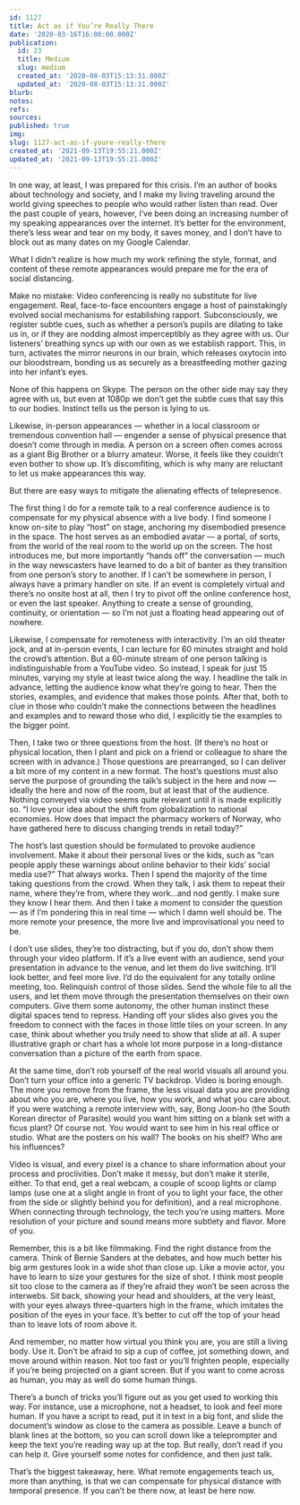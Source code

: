 ```yaml
---
id: 1127
title: Act as if You’re Really There
date: '2020-03-16T16:00:00.000Z'
publication:
  id: 23
  title: Medium
  slug: medium
  created_at: '2020-08-03T15:13:31.000Z'
  updated_at: '2020-08-03T15:13:31.000Z'
blurb: 
notes: 
refs: 
sources: 
published: true
img: 
slug: 1127-act-as-if-youre-really-there
created_at: '2021-09-13T19:55:21.000Z'
updated_at: '2021-09-13T19:55:21.000Z'
---
```

In one way, at least, I was prepared for this crisis. I’m an author of books about technology and society, and I make my living traveling around the world giving speeches to people who would rather listen than read. Over the past couple of years, however, I’ve been doing an increasing number of my speaking appearances over the internet. It’s better for the environment, there’s less wear and tear on my body, it saves money, and I don’t have to block out as many dates on my Google Calendar.

What I didn’t realize is how much my work refining the style, format, and content of these remote appearances would prepare me for the era of social distancing.

Make no mistake: Video conferencing is really no substitute for live engagement. Real, face-to-face encounters engage a host of painstakingly evolved social mechanisms for establishing rapport. Subconsciously, we register subtle cues, such as whether a person’s pupils are dilating to take us in, or if they are nodding almost imperceptibly as they agree with us. Our listeners’ breathing syncs up with our own as we establish rapport. This, in turn, activates the mirror neurons in our brain, which releases oxytocin into our bloodstream, bonding us as securely as a breastfeeding mother gazing into her infant’s eyes.

None of this happens on Skype. The person on the other side may say they agree with us, but even at 1080p we don’t get the subtle cues that say this to our bodies. Instinct tells us the person is lying to us.

Likewise, in-person appearances — whether in a local classroom or tremendous convention hall — engender a sense of physical presence that doesn’t come through in media. A person on a screen often comes across as a giant Big Brother or a blurry amateur. Worse, it feels like they couldn’t even bother to show up. It’s discomfiting, which is why many are reluctant to let us make appearances this way.

But there are easy ways to mitigate the alienating effects of telepresence.

The first thing I do for a remote talk to a real conference audience is to compensate for my physical absence with a live body. I find someone I know on-site to play “host” on stage, anchoring my disembodied presence in the space. The host serves as an embodied avatar — a portal, of sorts, from the world of the real room to the world up on the screen. The host introduces me, but more importantly “hands off” the conversation — much in the way newscasters have learned to do a bit of banter as they transition from one person’s story to another. If I can’t be somewhere in person, I always have a primary handler on site. If an event is completely virtual and there’s no onsite host at all, then I try to pivot off the online conference host, or even the last speaker. Anything to create a sense of grounding, continuity, or orientation — so I’m not just a floating head appearing out of nowhere.

Likewise, I compensate for remoteness with interactivity. I’m an old theater jock, and at in-person events, I can lecture for 60 minutes straight and hold the crowd’s attention. But a 60-minute stream of one person talking is indistinguishable from a YouTube video. So instead, I speak for just 15 minutes, varying my style at least twice along the way. I headline the talk in advance, letting the audience know what they’re going to hear. Then the stories, examples, and evidence that makes those points. After that, both to clue in those who couldn’t make the connections between the headlines and examples and to reward those who did, I explicitly tie the examples to the bigger point.

Then, I take two or three questions from the host. (If there’s no host or physical location, then I plant and pick on a friend or colleague to share the screen with in advance.) Those questions are prearranged, so I can deliver a bit more of my content in a new format. The host’s questions must also serve the purpose of grounding the talk’s subject in the here and now — ideally the here and now of the room, but at least that of the audience. Nothing conveyed via video seems quite relevant until it is made explicitly so. “I love your idea about the shift from globalization to national economies. How does that impact the pharmacy workers of Norway, who have gathered here to discuss changing trends in retail today?”

The host’s last question should be formulated to provoke audience involvement. Make it about their personal lives or the kids, such as “can people apply these warnings about online behavior to their kids’ social media use?” That always works. Then I spend the majority of the time taking questions from the crowd. When they talk, I ask them to repeat their name, where they’re from, where they work…and nod gently. I make sure they know I hear them. And then I take a moment to consider the question — as if I’m pondering this in real time — which I damn well should be. The more remote your presence, the more live and improvisational you need to be.

I don’t use slides, they’re too distracting, but if you do, don’t show them through your video platform. If it’s a live event with an audience, send your presentation in advance to the venue, and let them do live switching. It’ll look better, and feel more live. I’d do the equivalent for any totally online meeting, too. Relinquish control of those slides. Send the whole file to all the users, and let them move through the presentation themselves on their own computers. Give them some autonomy, the other human instinct these digital spaces tend to repress. Handing off your slides also gives you the freedom to connect with the faces in those little tiles on your screen. In any case, think about whether you truly need to show that slide at all. A super illustrative graph or chart has a whole lot more purpose in a long-distance conversation than a picture of the earth from space.

At the same time, don’t rob yourself of the real world visuals all around you. Don’t turn your office into a generic TV backdrop. Video is boring enough. The more you remove from the frame, the less visual data you are providing about who you are, where you live, how you work, and what you care about. If you were watching a remote interview with, say, Bong Joon-ho (the South Korean director of Parasite) would you want him sitting on a blank set with a ficus plant? Of course not. You would want to see him in his real office or studio. What are the posters on his wall? The books on his shelf? Who are his influences?

Video is visual, and every pixel is a chance to share information about your process and proclivities. Don’t make it messy, but don’t make it sterile, either. To that end, get a real webcam, a couple of scoop lights or clamp lamps (use one at a slight angle in front of you to light your face, the other from the side or slightly behind you for definition), and a real microphone. When connecting through technology, the tech you’re using matters. More resolution of your picture and sound means more subtlety and flavor. More of you.

Remember, this is a bit like filmmaking. Find the right distance from the camera. Think of Bernie Sanders at the debates, and how much better his big arm gestures look in a wide shot than close up. Like a movie actor, you have to learn to size your gestures for the size of shot. I think most people sit too close to the camera as if they’re afraid they won’t be seen across the interwebs. Sit back, showing your head and shoulders, at the very least, with your eyes always three-quarters high in the frame, which imitates the position of the eyes in your face. It’s better to cut off the top of your head than to leave lots of room above it.

And remember, no matter how virtual you think you are, you are still a living body. Use it. Don’t be afraid to sip a cup of coffee, jot something down, and move around within reason. Not too fast or you’ll frighten people, especially if you’re being projected on a giant screen. But if you want to come across as human, you may as well do some human things.

There’s a bunch of tricks you’ll figure out as you get used to working this way. For instance, use a microphone, not a headset, to look and feel more human. If you have a script to read, put it in text in a big font, and slide the document’s window as close to the camera as possible. Leave a bunch of blank lines at the bottom, so you can scroll down like a teleprompter and keep the text you’re reading way up at the top. But really, don’t read if you can help it. Give yourself some notes for confidence, and then just talk.

That’s the biggest takeaway, here. What remote engagements teach us, more than anything, is that we can compensate for physical distance with temporal presence. If you can’t be there now, at least be here now.
